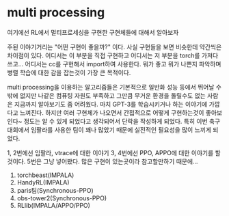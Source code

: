 # multi processing

여기에선 RL에서 멀티프로세싱을 구현한 구현체들에 대해서 알아보자

주된 이야기거리는 "어떤 구현이 좋을까?" 이다. 사실 구현들을 보면 비슷한데 약간씩은 차이점이 있다. 어디서는 이 부분을 직접 구현하고 어디서는 저 부분을 torch를 가져다쓰고... 어디서는 cc를 구현해서 import하여 사용한다. 뭐가 좋고 뭐가 나쁜지 파악하며 병렬 학습에 대한 감을 잡는것이 가장 큰 목적이다.

multi processing을 이용하는 알고리즘들은 기본적으로 일반화 성능 등에서 뛰어날 수 밖에 없지만 나같은 컴퓨팅 자원도 부족하고 그만큼 무거운 환경을 돌릴수도 없는 사람은 지금까지 알아보기도 좀 어려웠다. 마치 GPT-3를 학습시키거나 하는 이야기에 가깝다고 느껴진다. 하지만 여러 구현체가 나오면서 간접적으로 어떻게 구현하는것이 좋아보인다~ 정도는 알 수 있게 되었다고 생각되어서 단락을 작성하게 되었다. 특히 이번 축구 대회에서 임팔라를 사용한 팀이 꽤나 많았기 때문에 실전적인 필요성을 많이 느끼게 되었다. 

1, 2번에선 임팔라, vtrace에 대한 이야기
3, 4번에선 PPO, APPO에 대한 이야기를 할것이다.
5번은 그냥 넣어봤다. 많은 구현이 있는곳이라 참고할만하기 때문에...

1. torchbeast(IMPALA)
2. HandyRL(IMPALA)
3. paris팀(Synchronous-PPO)
4. obs-tower2(Synchronous-PPO)
5. RLlib(IMPALA/APPO/PPO)